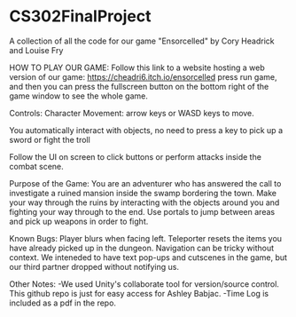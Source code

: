 # CS302FinalProject
A collection of all the code for our game "Ensorcelled" by Cory Headrick and Louise Fry


HOW TO PLAY OUR GAME: 
Follow this link to a website hosting a web version of our game:
https://cheadri6.itch.io/ensorcelled
press run game, and then you can press the fullscreen button on the bottom right of the game window to see the whole game.



Controls:
Character Movement: arrow keys or WASD keys to move. 

You automatically interact with objects, no need to press a key to pick up a sword or fight the troll

Follow the UI on screen to click buttons or perform attacks inside the combat scene.


Purpose of the Game:
You are an adventurer who has answered the call to investigate a ruined mansion inside the swamp bordering the town. Make your way through the 
ruins by interacting with the objects around you and fighting your way through to the end. Use portals to jump between areas and pick up weapons in order to fight.

Known Bugs:
Player blurs when facing left. Teleporter resets the items you have already picked up in the dungeon. Navigation can be tricky without context. We inteneded to have text pop-ups and cutscenes in the game, but our third partner dropped without notifying us.

Other Notes:
-We used Unity's collaborate tool for version/source control. This github repo is just for easy access for Ashley Babjac.
-Time Log is included as a pdf in the repo.
